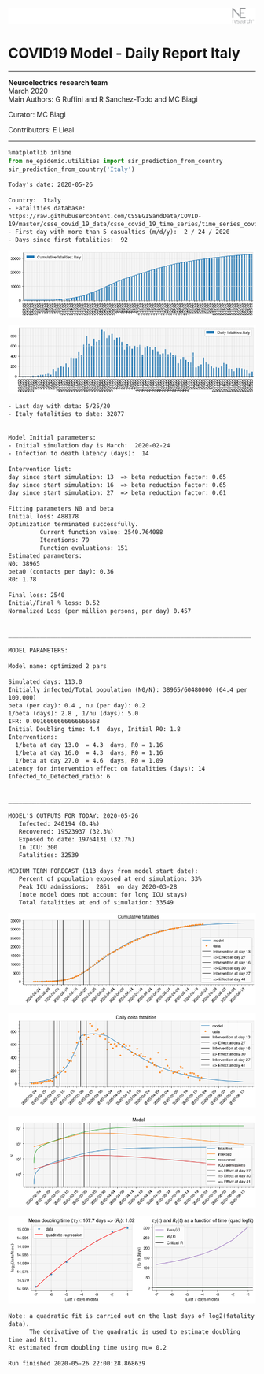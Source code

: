 ![](./images/logo.png)
# COVID19 Model - Daily Report Italy

---

**Neuroelectrics research team**  
March 2020  
Main Authors: G Ruffini and R Sanchez-Todo and MC Biagi

Curator: MC Biagi

Contributors: E Lleal

---


```python
%matplotlib inline
from ne_epidemic.utilities import sir_prediction_from_country
sir_prediction_from_country('Italy')
```

    Today's date: 2020-05-26 
    
    Country:  Italy
    - Fatalities database:  https://raw.githubusercontent.com/CSSEGISandData/COVID-19/master/csse_covid_19_data/csse_covid_19_time_series/time_series_covid19_deaths_global.csv
    - First day with more than 5 casualties (m/d/y):  2 / 24 / 2020
    - Days since first fatalities:  92



![png](02%20-%20Daily_Report_Italy_files/02%20-%20Daily_Report_Italy_1_1.png)



![png](02%20-%20Daily_Report_Italy_files/02%20-%20Daily_Report_Italy_1_2.png)


    - Last day with data: 5/25/20
    - Italy fatalities to date: 32877
     
    
    Model Initial parameters:
    - Initial simulation day is March:  2020-02-24
    - Infection to death latency (days):  14
    
    Intervention list:
    day since start simulation: 13  => beta reduction factor: 0.65
    day since start simulation: 16  => beta reduction factor: 0.65
    day since start simulation: 27  => beta reduction factor: 0.61
    
    Fitting parameters N0 and beta
    Initial loss: 488178
    Optimization terminated successfully.
             Current function value: 2540.764088
             Iterations: 79
             Function evaluations: 151
    Estimated parameters:
    N0: 38965
    beta0 (contacts per day): 0.36
    R0: 1.78
    
    Final loss: 2540
    Initial/Final % loss: 0.52
    Normalized Loss (per million persons, per day) 0.457 
    
    
    _____________________________________________________________________
     
    MODEL PARAMETERS:
    
    Model name: optimized 2 pars
    
    Simulated days: 113.0
    Initially infected/Total population (N0/N): 38965/60480000 (64.4 per 100,000)
    beta (per day): 0.4 , nu (per day): 0.2
    1/beta (days): 2.8 , 1/nu (days): 5.0
    IFR: 0.0016666666666666668
    Initial Doubling time: 4.4  days, Initial R0: 1.8
    Interventions:
      1/beta at day 13.0  = 4.3  days, R0 = 1.16
      1/beta at day 16.0  = 4.3  days, R0 = 1.16
      1/beta at day 27.0  = 4.6  days, R0 = 1.09
    Latency for intervention effect on fatalities (days): 14
    Infected_to_Detected_ratio: 6
    
    
    _____________________________________________________________________
    
    MODEL'S OUTPUTS FOR TODAY: 2020-05-26
       Infected: 240194 (0.4%)
       Recovered: 19523937 (32.3%)
       Exposed to date: 19764131 (32.7%)
       In ICU: 300
       Fatalities: 32539
     
    MEDIUM TERM FORECAST (113 days from model start date): 
       Percent of population exposed at end simulation: 33%
       Peak ICU admissions:  2861  on day 2020-03-28
       (note model does not account for long ICU stays)
       Total fatalities at end of simulation: 33549



![png](02%20-%20Daily_Report_Italy_files/02%20-%20Daily_Report_Italy_1_4.png)



![png](02%20-%20Daily_Report_Italy_files/02%20-%20Daily_Report_Italy_1_5.png)



![png](02%20-%20Daily_Report_Italy_files/02%20-%20Daily_Report_Italy_1_6.png)


     



![png](02%20-%20Daily_Report_Italy_files/02%20-%20Daily_Report_Italy_1_8.png)


    Note: a quadratic fit is carried out on the last days of log2(fatality data).
          The derivative of the quadratic is used to estimate doubling time and R(t).
    Rt estimated from doubling time using nu= 0.2
    
    Run finished 2020-05-26 22:00:28.868639



```python

```
